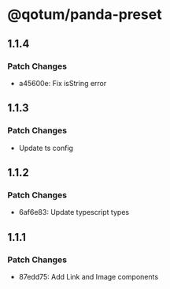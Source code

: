 # @qotum/panda-preset

## 1.1.4

### Patch Changes

- a45600e: Fix isString error

## 1.1.3

### Patch Changes

- Update ts config

## 1.1.2

### Patch Changes

- 6af6e83: Update typescript types

## 1.1.1

### Patch Changes

- 87edd75: Add Link and Image components
